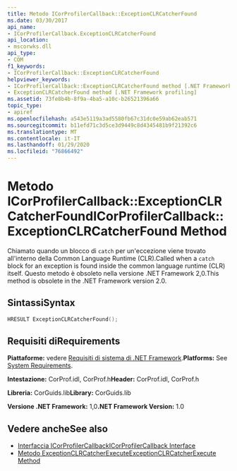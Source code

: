 ```yaml
---
title: Metodo ICorProfilerCallback::ExceptionCLRCatcherFound
ms.date: 03/30/2017
api_name:
- ICorProfilerCallback.ExceptionCLRCatcherFound
api_location:
- mscorwks.dll
api_type:
- COM
f1_keywords:
- ICorProfilerCallback::ExceptionCLRCatcherFound
helpviewer_keywords:
- ICorProfilerCallback::ExceptionCLRCatcherFound method [.NET Framework profiling]
- ExceptionCLRCatcherFound method [.NET Framework profiling]
ms.assetid: 73fe8b4b-8f9a-4ba5-a10c-b26521396a66
topic_type:
- apiref
ms.openlocfilehash: a543e5119a3ad5580fb67c31dc0e59ab62eab571
ms.sourcegitcommit: b11efd71c3d5ce3d9449c8d4345481b9f21392c6
ms.translationtype: MT
ms.contentlocale: it-IT
ms.lasthandoff: 01/29/2020
ms.locfileid: "76866492"
---
```

# <a name="icorprofilercallbackexceptionclrcatcherfound-method"></a><span data-ttu-id="5ee18-102">Metodo ICorProfilerCallback::ExceptionCLRCatcherFound</span><span class="sxs-lookup"><span data-stu-id="5ee18-102">ICorProfilerCallback::ExceptionCLRCatcherFound Method</span></span>
<span data-ttu-id="5ee18-103">Chiamato quando un blocco di `catch` per un'eccezione viene trovato all'interno della Common Language Runtime (CLR).</span><span class="sxs-lookup"><span data-stu-id="5ee18-103">Called when a `catch` block for an exception is found inside the common language runtime (CLR) itself.</span></span> <span data-ttu-id="5ee18-104">Questo metodo è obsoleto nella versione .NET Framework 2,0.</span><span class="sxs-lookup"><span data-stu-id="5ee18-104">This method is obsolete in the .NET Framework version 2.0.</span></span>  
  
## <a name="syntax"></a><span data-ttu-id="5ee18-105">Sintassi</span><span class="sxs-lookup"><span data-stu-id="5ee18-105">Syntax</span></span>  
  
```cpp  
HRESULT ExceptionCLRCatcherFound();  
```  
  
## <a name="requirements"></a><span data-ttu-id="5ee18-106">Requisiti di</span><span class="sxs-lookup"><span data-stu-id="5ee18-106">Requirements</span></span>  
 <span data-ttu-id="5ee18-107">**Piattaforme:** vedere [Requisiti di sistema di .NET Framework](../../../../docs/framework/get-started/system-requirements.md).</span><span class="sxs-lookup"><span data-stu-id="5ee18-107">**Platforms:** See [System Requirements](../../../../docs/framework/get-started/system-requirements.md).</span></span>  
  
 <span data-ttu-id="5ee18-108">**Intestazione:** CorProf.idl, CorProf.h</span><span class="sxs-lookup"><span data-stu-id="5ee18-108">**Header:** CorProf.idl, CorProf.h</span></span>  
  
 <span data-ttu-id="5ee18-109">**Libreria:** CorGuids.lib</span><span class="sxs-lookup"><span data-stu-id="5ee18-109">**Library:** CorGuids.lib</span></span>  
  
 <span data-ttu-id="5ee18-110">**Versione .NET Framework:** 1,0</span><span class="sxs-lookup"><span data-stu-id="5ee18-110">**.NET Framework Version:** 1.0</span></span>  
  
## <a name="see-also"></a><span data-ttu-id="5ee18-111">Vedere anche</span><span class="sxs-lookup"><span data-stu-id="5ee18-111">See also</span></span>

- [<span data-ttu-id="5ee18-112">Interfaccia ICorProfilerCallback</span><span class="sxs-lookup"><span data-stu-id="5ee18-112">ICorProfilerCallback Interface</span></span>](icorprofilercallback-interface.md)
- [<span data-ttu-id="5ee18-113">Metodo ExceptionCLRCatcherExecute</span><span class="sxs-lookup"><span data-stu-id="5ee18-113">ExceptionCLRCatcherExecute Method</span></span>](icorprofilercallback-exceptionclrcatcherexecute-method.md)
